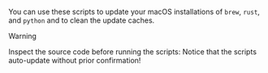 You can use these scripts to update your macOS installations of `brew`, `rust`, and `python` and to clean the update caches.

>[!WARNING]
>Inspect the source code before running the scripts:
>Notice that the scripts auto-update without prior confirmation!
